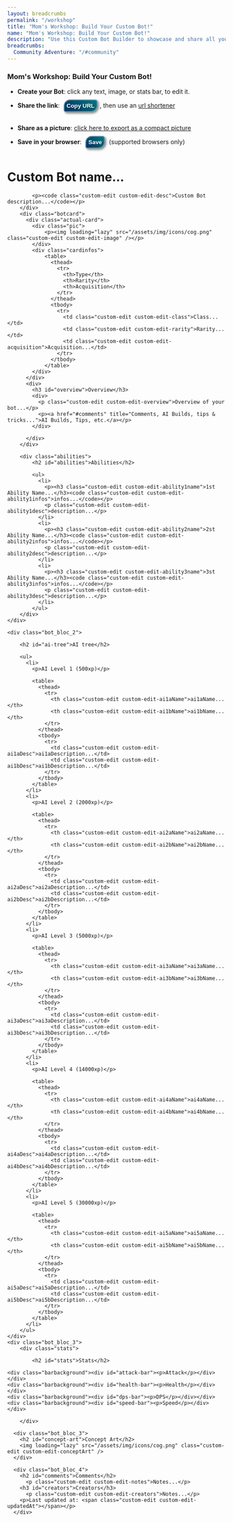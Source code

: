 ```yaml
---
layout: breadcrumbs
permalink: "/workshop"
title: "Mom's Workshop: Build Your Custom Bot!"
name: "Mom's Workshop: Build Your Custom Bot!"
description: "Use this Custom Bot Builder to showcase and share all your great ideas!"
breadcrumbs:
  Community Adventure: "/#community"
---
```


<style type="text/css">
    .botcard {
        border-radius: 10px;
        width: 240px;
        display: flex;
        flex-direction: column;
        margin: 0 auto;
    }
    .actual-card{
      margin-bottom: 20px;
    }
    .pic {
    background: linear-gradient(160deg, #1b1a6b 50%, cyan);
}
    .cardinfos {
        background: #246eff;
    }
    .cardinfos * {
        font-weight: 1000;
    }
    
    .cardinfos table {
        overflow-x: hidden;
        margin: 0px;
    }
    .bot_bloc_4{
      width: 100%;
    }
        #clipboard {
            background-color: transparent;
            color: transparent;
            border: none;
            padding: none;
            }
        .barbackground {
            background-color: beige;
            padding: 0px;
            margin: 2px 0px 3px 0px;
            height: 20px;
            max-width: 320px;
            border-radius: 10px;
        }
        #dps-bar, #health-bar, #speed-bar, #attack-bar {
            padding: 0px;
            margin: 0px;
            height: 20px;
            background-image: linear-gradient(to right, blue, rgb(50, 50, 95));
            border-radius: 10px;
        }
        #dps-bar > p , #health-bar > p, #speed-bar > p, #attack-bar > p {
            color: rgb(174, 240, 200);
            font-weight: bold;
            margin: 0px;
            padding: 1px 0px 0px 10px;
        }
  button {
    text-decoration: none;
    font-weight: bold;
    color: white;
    display: inline-block;
    padding: 5px;
    width: fit-content;
    border-radius: 15px 5px;
    text-shadow: 2px 2px 3px rgb(0 0 0 / 46%);
    box-shadow: 3px 3px 5px rgb(0 0 0 / 48%);
    border: 2px solid rgba(255, 255, 255, 0.388);
    margin: 10px 5px;
    background-image: linear-gradient(45deg, rgb(4, 50, 100), rgb(0, 119, 128));
}
</style>

<h3>Mom's Workshop: Build Your Custom Bot!</h3>
<div>
  <ul>
    <li><strong>Create your Bot</strong>: click any text, image, or stats bar, to edit it.</li>
    <li>
        <strong>Share the link</strong>: <button onclick="copyClipboard()">Copy URL</button>, then use an <a href="https://tinyurl.com/">url shortener</a>
        <input id="clipboard" type="text" readonly="">
    </li>
    <li><strong>Share as a picture</strong>: <a id="exporttoimage" href="/workshop-export">click here to export as a compact picture</a></li>
    <li>
      <strong>Save in your browser</strong>: <button onclick="localSave()">Save</button> (supported browsers only)
      <ul id="savedBotsList"></ul>
    </li>
  </ul>
</div>

<div class="bot-infos">
    <div class="bot_bloc_1">
        <div class="intro">
            <h1 class="custom-edit custom-edit-name">Custom Bot name...</h1>

            <p><code class="custom-edit custom-edit-desc">Custom Bot description...</code></p>
        </div>
        <div class="botcard">
          <div class="actual-card">
            <div class="pic">
                <p><img loading="lazy" src="/assets/img/icons/cog.png" class="custom-edit custom-edit-image" /></p>
            </div>
            <div class="cardinfos">
                <table>
                  <thead>
                    <tr>
                      <th>Type</th>
                      <th>Rarity</th>
                      <th>Acquisition</th>
                    </tr>
                  </thead>
                  <tbody>
                    <tr>
                      <td class="custom-edit custom-edit-class">Class...</td>
                      <td class="custom-edit custom-edit-rarity">Rarity...</td>
                      <td class="custom-edit custom-edit-acquisition">Acquisition...</td>
                    </tr>
                  </tbody>
                </table>
            </div>
          </div>
          <div>
            <h3 id="overview">Overview</h3>
            <div>
              <p class="custom-edit custom-edit-overview">Overview of your bot...</p>
              <p><a href="#comments" title="Comments, AI Builds, tips & tricks...">AI Builds, Tips, etc.</a></p>
            </div>

          </div>
        </div>

        <div class="abilities">
            <h2 id="abilities">Abilities</h2>

            <ul>
              <li>
                <p><h3 class="custom-edit custom-edit-ability1name">1st Ability Name...</h3><code class="custom-edit custom-edit-ability1infos">infos...</code></p>
                <p class="custom-edit custom-edit-ability1desc">description...</p>
              </li>
              <li>
                <p><h3 class="custom-edit custom-edit-ability2name">2st Ability Name...</h3><code class="custom-edit custom-edit-ability2infos">infos...</code></p>
                <p class="custom-edit custom-edit-ability2desc">description...</p>
              </li>
              <li>
                <p><h3 class="custom-edit custom-edit-ability3name">3st Ability Name...</h3><code class="custom-edit custom-edit-ability3infos">infos...</code></p>
                <p class="custom-edit custom-edit-ability3desc">description...</p>
              </li>
            </ul>
        </div>
    </div>

    <div class="bot_bloc_2">

        <h2 id="ai-tree">AI tree</h2>

        <ul>
          <li>
            <p>AI Level 1 (500xp)</p>

            <table>
              <thead>
                <tr>
                  <th class="custom-edit custom-edit-ai1aName">ai1aName...</th>
                  <th class="custom-edit custom-edit-ai1bName">ai1bName...</th>
                </tr>
              </thead>
              <tbody>
                <tr>
                  <td class="custom-edit custom-edit-ai1aDesc">ai1aDescription...</td>
                  <td class="custom-edit custom-edit-ai1bDesc">ai1bDescription...</td>
                </tr>
              </tbody>
            </table>
          </li>
          <li>
            <p>AI Level 2 (2000xp)</p>

            <table>
              <thead>
                <tr>
                  <th class="custom-edit custom-edit-ai2aName">ai2aName...</th>
                  <th class="custom-edit custom-edit-ai2bName">ai2bName...</th>
                </tr>
              </thead>
              <tbody>
                <tr>
                  <td class="custom-edit custom-edit-ai2aDesc">ai2aDescription...</td>
                  <td class="custom-edit custom-edit-ai2bDesc">ai2bDescription...</td>
                </tr>
              </tbody>
            </table>
          </li>
          <li>
            <p>AI Level 3 (5000xp)</p>

            <table>
              <thead>
                <tr>
                  <th class="custom-edit custom-edit-ai3aName">ai3aName...</th>
                  <th class="custom-edit custom-edit-ai3bName">ai3bName...</th>
                </tr>
              </thead>
              <tbody>
                <tr>
                  <td class="custom-edit custom-edit-ai3aDesc">ai3aDescription...</td>
                  <td class="custom-edit custom-edit-ai3bDesc">ai3bDescription...</td>
                </tr>
              </tbody>
            </table>
          </li>
          <li>
            <p>AI Level 4 (14000xp)</p>

            <table>
              <thead>
                <tr>
                  <th class="custom-edit custom-edit-ai4aName">ai4aName...</th>
                  <th class="custom-edit custom-edit-ai4bName">ai4bName...</th>
                </tr>
              </thead>
              <tbody>
                <tr>
                  <td class="custom-edit custom-edit-ai4aDesc">ai4aDescription...</td>
                  <td class="custom-edit custom-edit-ai4bDesc">ai4bDescription...</td>
                </tr>
              </tbody>
            </table>
          </li>
          <li>
            <p>AI Level 5 (30000xp)</p>

            <table>
              <thead>
                <tr>
                  <th class="custom-edit custom-edit-ai5aName">ai5aName...</th>
                  <th class="custom-edit custom-edit-ai5bName">ai5bName...</th>
                </tr>
              </thead>
              <tbody>
                <tr>
                  <td class="custom-edit custom-edit-ai5aDesc">ai5aDescription...</td>
                  <td class="custom-edit custom-edit-ai5bDesc">ai5bDescription...</td>
                </tr>
              </tbody>
            </table>
          </li>
        </ul>
    </div>
    <div class="bot_bloc_3">
        <div class="stats">
            
            <h2 id="stats">Stats</h2>
            
    <div class="barbackground"><div id="attack-bar"><p>Attack</p></div></div>
    <div class="barbackground"><div id="health-bar"><p>Health</p></div></div>   
    <div class="barbackground"><div id="dps-bar"><p>DPS</p></div></div> 
    <div class="barbackground"><div id="speed-bar"><p>Speed</p></div></div>

        </div>

      <div class="bot_bloc_3">
        <h2 id="concept-art">Concept Art</h2>
        <img loading="lazy" src="/assets/img/icons/cog.png" class="custom-edit custom-edit-conceptArt" />
      </div>

      <div class="bot_bloc_4">
        <h2 id="comments">Comments</h2>
          <p class="custom-edit custom-edit-notes">Notes...</p>
        <h3 id="creators">Creators</h3>
          <p class="custom-edit custom-edit-creators">Notes...</p>
        <p>Last updated at: <span class="custom-edit custom-edit-updatedAt"></span></p>
      </div>
</div>


<script type="text/javascript">

    // global state with all the updated values. Serialized/b64 encoded into the anchor.
    var gState = {
        'updatedAt': "",
        'name': "Bot Name...",
        'desc': "Click to edit the description..."
    };

    // Do we have an anchor already?
    var anchor = document.location.hash;
    if (anchor){
        // If yes, get the app state out of it
        gState = extractFromAnchor(anchor);
        console.log(gState);
  
    //Export to Image Link Builder
      document.querySelector('#exporttoimage').href = 'https://www.botworld.wiki/workshop-export' + anchor
  
    }
    // then initialize the app with it
    initFromState(gState);
    initButtonsInputs();

    function initButtonsInputs(){
        document.querySelectorAll('.custom-edit').forEach(($el) => $el.onclick = clickToEdit);
        document.querySelector('.custom-edit-image').onclick = editImageUrl;
        document.querySelector('.custom-edit-conceptArt').onclick = editConceptUrl;
    }

    function editImageUrl(){
        var $img = document.querySelector('.custom-edit-image'); 
        var response = prompt("Edit the image URL", $img.src);
        response = (response === null)? $img.src : response;
        $img.src = response;
        updateState('image', response);
    }
    function editConceptUrl(){
        var $img = document.querySelector('.custom-edit-conceptArt'); 
        var response = prompt("Edit the concept art image URL", $img.src);
        response = (response === null)? $img.src : response;
        $img.src = response;
        updateState('conceptArt', response);
    }
    function clickToEdit(e){
        var $el = e.target;
        var editedFieldId = getCustomEditId($el);
        var response = prompt("Edit the field: "+editedFieldId, $el.innerText);
        response = (response === null)? $el.innerText : response;
  response = (response.match(/^\s*$/)?.length)? "-" : response;
        var newFieldValue = response;
        $el.innerText = newFieldValue;
        updateState(editedFieldId, newFieldValue);
    }
    function updateState(id, val){
        gState[id] = val;
        gState['updatedAt'] = new Date().toString();
        document.querySelector('.custom-edit-updatedAt').innerText = gState['updatedAt'];
        exportState();
    }

    function getCustomEditId($el){
        return Array.from($el.classList).filter((className) => className.startsWith('custom-edit-'))[0].slice('custom-edit-'.length)
    }


    function exportState(){
        // we do the reverse than in extractFromAnchor()
        var data = JSON.stringify(gState);
        var encoded = btoa(data);
        var anchor = '#'+encoded;
        // update the anchor
        document.location.hash = anchor;
    }


    function extractFromAnchor(anchor){
        // remove the #
        var data = anchor.slice(1);
        // the data will be base64-encoded to avoid special characters issues
        var decoded = atob(data) 
        // let's assume we serialize the data as json
        return JSON.parse(decoded);
    }


    // paste all the values from the url into the page
    function initFromState(state){
        document.querySelectorAll('.custom-edit').forEach( ($el) => {
            var fieldId = getCustomEditId($el);
            if (fieldId in gState){
                $el.innerText = gState[fieldId];
            }
        })
        if ('image' in gState) document.querySelector('.custom-edit-image').src = gState['image'];
        if ('conceptArt' in gState) document.querySelector('.custom-edit-conceptArt').src = gState['conceptArt'];
        if ('attackBar' in gState) {document.querySelector('#attack-bar').style.width = gState['attackBar']};
        if ('dpsBar' in gState) {document.querySelector('#dps-bar').style.width = gState['dpsBar']};
        if ('healthBar' in gState) {document.querySelector('#health-bar').style.width = gState['healthBar']};
        if ('speedBar' in gState) {document.querySelector('#speed-bar').style.width = gState['speedBar']};
    }
  function copyClipboard(text) {
        document.getElementById("clipboard").value = window.location.href
        clipboard.focus()
        clipboard.select()
        document.execCommand('copy')
        alert("Copied!")
        }

        function clickInputs(){
            document.querySelector('#attack-bar p').onclick = attackProgress;
            document.querySelector('#health-bar p').onclick = healthProgress;
            document.querySelector('#dps-bar p').onclick = dpsProgress;
            document.querySelector('#speed-bar p').onclick = speedProgress
        }
        clickInputs();

        function attackProgress(text) {
            var attackInput = window.prompt('Type your bot attack in a 1 to 100 range')
            if (attackInput >= 0 && attackInput <= 100) {
            attackInput = attackInput
            } else {
            attackInput = 100
            window.alert('Error: input must be a number between 0 and 100')
            }
            var $attackBar = document.querySelector('#attack-bar')
            var attackValue = attackInput + '%'
            $attackBar.style.width = attackValue
            gState.attackBar = attackValue
            exportState()
        }

        function dpsProgress(text) {
            var dpsInput = window.prompt('Type your bot dps in a 1 to 100 range');
            if (dpsInput >= 0 && dpsInput <= 100) {
            dpsInput = dpsInput
            } else {
            dpsInput = 100
            window.alert('Error: input must be a number between 0 and 100')
            }
            var $dpsBar = document.querySelector('#dps-bar');
            var dpsValue = dpsInput + '%'
            $dpsBar.style.width = dpsValue
            gState.dpsBar = dpsValue
            exportState()
        }

        function healthProgress(text) {
            var healthInput = window.prompt('Type your bot health in a 1 to 100 range');
            if (healthInput >= 0 && healthInput <= 100) {
            healthInput = healthInput 
            } else {
            healthInput = 100
            window.alert('Error: input must be a number between 0 and 100')
            }
            var $healthBar = document.querySelector('#health-bar');
            var healthValue = healthInput + '%'
            $healthBar.style.width = healthValue
            gState.healthBar = healthValue
            exportState()
        }

        function speedProgress(text){
            var speedInput = window.prompt('Type your bot speed in a 1 to 100 range');
            if (speedInput >= 0 && speedInput <= 100) {
            speedInput = speedInput 
            } else {
            speedInput = 100
            window.alert('Error: input must be a number between 0 and 100')
            }
            var $speedBar = document.querySelector('#speed-bar');
            var speedValue = speedInput + '%'
            $speedBar.style.width = speedValue
            gState.speedBar = speedValue
            exportState()
        }
</script>


<script type="text/javascript">

    /* Saving custom bots drafts in localStorage */
    
    localStorage['customBots'] = localStorage['customBots'] || '{}';
    var locallySavedBots = JSON.parse(localStorage['customBots']);

    function localSave(){
        if (!(gState.name in locallySavedBots)){ locallySavedBots[gState.name] = {} }
        Object.assign(locallySavedBots[gState.name], gState);
        localStorage['customBots'] = JSON.stringify(locallySavedBots);
        displaySavedBots();
    }
    function displaySavedBots(){
        const $ul = document.querySelector('#savedBotsList');
        //clear
        $ul.innerHTML = '';
        // create a <li> for each bot in localStorage
        for (var botname in locallySavedBots){
            let $li = document.createElement('li');
            $li.innerText = botname;
            // add a Load button to each
            let $load = document.createElement('button');
            $load.innerText = "Load";
            $load.setAttribute('target', botname);
            $load.onclick = loadSavedBot;
            $li.appendChild($load);
            // add a Delete button to each
            let $delete = document.createElement('button');
            $delete.innerText = "Delete";
            $delete.setAttribute('target', botname);
            $delete.onclick = deleteSavedBot;
            $li.appendChild($delete);
            // add the li+buttons to the list
            $ul.appendChild($li);

        }
    }
    displaySavedBots();

    function loadSavedBot(event){
        var targetSavedBot = event.target.getAttribute('target');
        gState = locallySavedBots[targetSavedBot];
        initFromState();
        exportState();
    }
    function deleteSavedBot(event){
        console.log
        var targetSavedBot = event.target.getAttribute('target');
        console.log('delete '+targetSavedBot)
        delete locallySavedBots[targetSavedBot];
        localStorage['customBots'] = JSON.stringify(locallySavedBots);
        displaySavedBots();
    }
</script>
  
